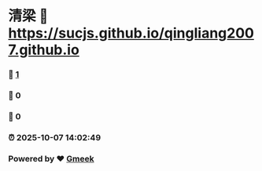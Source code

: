 # 清梁 :link: https://sucjs.github.io/qingliang2007.github.io 
### :page_facing_up: [1](https://sucjs.github.io/qingliang2007.github.io/tag.html) 
### :speech_balloon: 0 
### :hibiscus: 0 
### :alarm_clock: 2025-10-07 14:02:49 
### Powered by :heart: [Gmeek](https://github.com/Meekdai/Gmeek)
